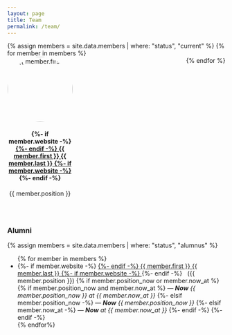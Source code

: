 ```yaml
---
layout: page
title: Team
permalink: /team/
---
```


<style>
/* Default styles */
.group-members {
  display: flex;
  flex-wrap: wrap;
  justify-content: space-between;
}

.member {
  width: 30%;
  margin-bottom: 30px;
  text-align: center;
}

.profile-pic {
  width: 150px;
  height: 150px;
  border-radius: 50%;
  overflow: hidden;
  margin: 0 auto 15px;
}

.circle-image {
  width: 100%;
  height: 100%;
  object-fit: cover;
}

/* Media query for mobile devices */
@media (max-width: 768px) {
  .member {
    width: 100%;
  }
}
</style>
	
<div class="group-members">
  {% assign members = site.data.members | where: "status", "current" %}
  {% for member in members %}
    <div class="member">
      <div class="profile-pic">
        <img src="{{ member.image_path }}" alt="{{ member.first }}" class="circle-image">
      </div>
      <div class="member-info">
        <h4>
        {%- if member.website -%}
        <a href="{{ member.website }}" target="_blank">
        {%- endif -%}
        {{ member.first }} {{ member.last }}
        {%- if member.website -%}
        </a>
        {%- endif -%}
        </h4>
        <p>{{ member.position }}</p>
      </div>
    </div>
  {% endfor %}
</div>

<h3>Alumni</h3>
  {% assign members = site.data.members | where: "status", "alumnus" %}
  <ul>
    {% for member in members %}
      <li>
	{%- if member.website -%}
	  <a href="{{ member.website }}" target="_blank">
	{%- endif -%}
	{{ member.first }} {{ member.last }}  
      	{%- if member.website -%}
	  </a>
        {%- endif -%}
        &nbsp;
	({{ member.position }})
		{% if member.position_now or member.now_at %}
			{% if member.position_now and member.now_at %}
	      			&mdash; <i><b>Now</b> {{ member.position_now }} at {{ member.now_at }}</i>
	      		{%- elsif member.position_now -%}
	      			&mdash; <i><b>Now</b> {{ member.position_now }}</i>
	      		{%- elsif member.now_at -%}
	      			&mdash; <i><b>Now</b> at {{ member.now_at }}</i>
	      		{%- endif -%}
		{%- endif -%}
      </li>
    {% endfor%}
  </ul>

